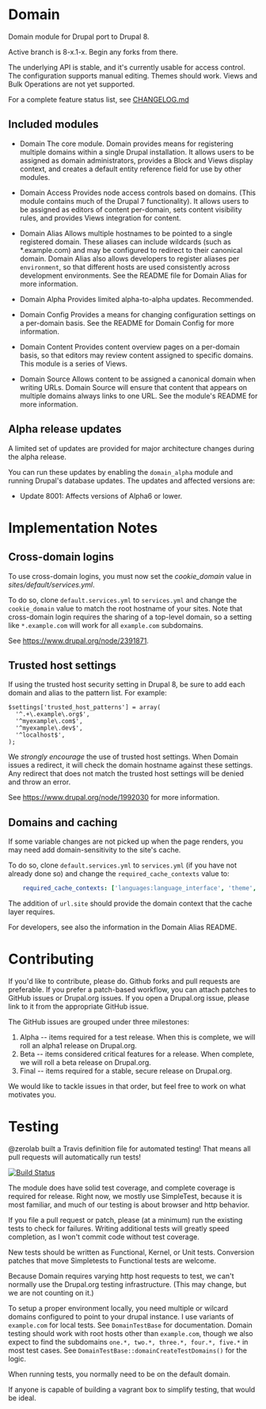 Domain
======

Domain module for Drupal port to Drupal 8.

Active branch is 8-x.1-x. Begin any forks from there.

The underlying API is stable, and it's currently usable for access control.
The configuration supports manual editing. Themes should work. Views and Bulk
Operations are not yet supported.

For a complete feature status list, see [CHANGELOG.md](https://github.com/agentrickard/domain/blob/8.x-1.x/CHANGELOG.md)

Included modules
-------

* Domain
  The core module. Domain provides means for registering multiple domains within a
  single Drupal installation. It allows users to be assigned as domain administrators,
  provides a Block and Views display context, and creates a default entity reference
  field for use by other modules.

* Domain Access
  Provides node access controls based on domains. (This module contains much of the
  Drupal 7 functionality). It allows users to be assigned as editors of content per-domain,
  sets content visibility rules, and provides Views integration for content.

* Domain Alias
  Allows multiple hostnames to be pointed to a single registered domain. These aliases
  can include wildcards (such as *.example.com) and may be configured to redirect to
  their canonical domain. Domain Alias also allows developers to register aliases per
  `environment`, so that different hosts are used consistently across development
  environments. See the README file for Domain Alias for more information.

* Domain Alpha
  Provides limited alpha-to-alpha updates. Recommended.

* Domain Config
  Provides a means for changing configuration settings on a per-domain basis. See the
  README for Domain Config for more information.

* Domain Content
  Provides content overview pages on a per-domain basis, so that editors may review
  content assigned to specific domains. This module is a series of Views.

* Domain Source
  Allows content to be assigned a canonical domain when writing URLs. Domain Source will
  ensure that content that appears on multiple domains always links to one URL. See
  the module's README for more information.


Alpha release updates
------

A limited set of updates are provided for major architecture changes during the
alpha release.

You can run these updates by enabling the `domain_alpha` module and running
Drupal's database updates. The updates and affected versions are:

* Update 8001: Affects versions of Alpha6 or lower.

Implementation Notes
======

Cross-domain logins
------

To use cross-domain logins, you must now set the *cookie_domain* value in
*sites/default/services.yml*.

To do so, clone  `default.services.yml` to `services.yml` and change the
`cookie_domain` value to match the root hostname of your sites. Note that
cross-domain login requires the sharing of a top-level domain, so a setting like
`*.example.com` will work for all `example.com` subdomains.

See https://www.drupal.org/node/2391871.

Trusted host settings
------

If using the trusted host security setting in Drupal 8, be sure to add each domain
and alias to the pattern list. For example:

```
$settings['trusted_host_patterns'] = array(
  '^.+\.example\.org$',
  '^myexample\.com$',
  '^myexample\.dev$',
  '^localhost$',
);
```

We *strongly encourage* the use of trusted host settings. When Domain issues a redirect,
it will check the domain hostname against these settings. Any redirect that does not
match the trusted host settings will be denied and throw an error.

See https://www.drupal.org/node/1992030 for more information.

Domains and caching
------

If some variable changes are not picked up when the page renders, you may need
add domain-sensitivity to the site's cache.

To do so, clone  `default.services.yml` to `services.yml` (if you have not
already done so) and change the `required_cache_contexts` value to:

```YAML
    required_cache_contexts: ['languages:language_interface', 'theme', 'user.permissions', 'url.site']
```

The addition of `url.site` should provide the domain context that the cache
layer requires.

For developers, see also the information in the Domain Alias README.

Contributing
====

If you'd like to contribute, please do. Github forks and pull requests are preferable.
If you prefer a patch-based workflow, you can attach patches to GitHub issues or Drupal.org
issues. If you open a Drupal.org issue, please link to it from the appropriate GitHub
issue.

The GitHub issues are grouped under three milestones:

1. Alpha -- items required for a test release. When this is complete, we will roll an
alpha1 release on Drupal.org.
2. Beta -- items considered critical features for a release. When complete, we will roll
a beta release on Drupal.org.
3. Final -- items required for a stable, secure release on Drupal.org.

We would like to tackle issues in that order, but feel free to work on what motivates you.

Testing
====

@zerolab built a Travis definition file for automated testing! That means all pull requests will automatically run tests!

[![Build Status](https://travis-ci.org/agentrickard/domain.svg?branch=8.x-1.x)](https://travis-ci.org/agentrickard/domain)

The module does have solid test coverage, and complete coverage is required for release.
Right now, we mostly use SimpleTest, because it is most familiar, and much of our
testing is about browser and http behavior.

If you file a pull request or patch, please (at a minimum) run the existing tests to check
for failures. Writing additional tests will greatly speed completion, as I won't commit
code without test coverage.

New tests should be written as Functional, Kernel, or Unit tests. Conversion patches that
move Simpletests to Functional tests are welcome.

Because Domain requires varying http host requests to test, we can't normally use the Drupal.org
testing infrastructure. (This may change, but we are not counting on it.)

To setup a proper environment locally, you need multiple or wilcard domains configured to
point to your drupal instance. I use variants of `example.com` for local tests. See
`DomainTestBase` for documentation. Domain testing should work with root hosts other than
`example.com`, though we also expect to find the subdomains `one.*, two.*, three.*, four.*, five.*`
in most test cases. See `DomainTestBase::domainCreateTestDomains()` for the logic.

When running tests, you normally need to be on the default domain.

If anyone is capable of building a vagrant box to simplify testing, that would be ideal.

